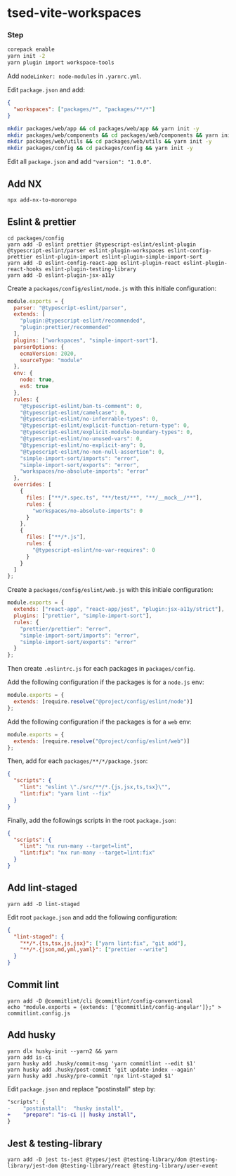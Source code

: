 # tsed-vite-workspaces

### Step

```sh
corepack enable
yarn init -2
yarn plugin import workspace-tools
```

Add `nodeLinker: node-modules` in `.yarnrc.yml`.

Edit `package.json` and add:

```json
{
  "workspaces": ["packages/*", "packages/**/*"]
}
```

```sh
mkdir packages/web/app && cd packages/web/app && yarn init -y
mkdir packages/web/components && cd packages/web/components && yarn init -y
mkdir packages/web/utils && cd packages/web/utils && yarn init -y
mkdir packages/config && cd packages/config && yarn init -y
```

Edit all `package.json` and add `"version": "1.0.0"`.

## Add NX

```sh
npx add-nx-to-monorepo
```

## Eslint & prettier

```shell
cd packages/config
yarn add -D eslint prettier @typescript-eslint/eslint-plugin @typescript-eslint/parser eslint-plugin-workspaces eslint-config-prettier eslint-plugin-import eslint-plugin-simple-import-sort
yarn add -D eslint-config-react-app eslint-plugin-react eslint-plugin-react-hooks eslint-plugin-testing-library
yarn add -D eslint-plugin-jsx-a11y
```

Create a `packages/config/eslint/node.js` with this initiale configuration:

```js
module.exports = {
  parser: "@typescript-eslint/parser",
  extends: [
    "plugin:@typescript-eslint/recommended",
    "plugin:prettier/recommended"
  ],
  plugins: ["workspaces", "simple-import-sort"],
  parserOptions: {
    ecmaVersion: 2020,
    sourceType: "module"
  },
  env: {
    node: true,
    es6: true
  },
  rules: {
    "@typescript-eslint/ban-ts-comment": 0,
    "@typescript-eslint/camelcase": 0,
    "@typescript-eslint/no-inferrable-types": 0,
    "@typescript-eslint/explicit-function-return-type": 0,
    "@typescript-eslint/explicit-module-boundary-types": 0,
    "@typescript-eslint/no-unused-vars": 0,
    "@typescript-eslint/no-explicit-any": 0,
    "@typescript-eslint/no-non-null-assertion": 0,
    "simple-import-sort/imports": "error",
    "simple-import-sort/exports": "error",
    "workspaces/no-absolute-imports": "error"
  },
  overrides: [
    {
      files: ["**/*.spec.ts", "**/test/**", "**/__mock__/**"],
      rules: {
        "workspaces/no-absolute-imports": 0
      }
    },
    {
      files: ["**/*.js"],
      rules: {
        "@typescript-eslint/no-var-requires": 0
      }
    }
  ]
};
```

Create a `packages/config/eslint/web.js` with this initiale configuration:

```js
module.exports = {
  extends: ["react-app", "react-app/jest", "plugin:jsx-a11y/strict"],
  plugins: ["prettier", "simple-import-sort"],
  rules: {
    "prettier/prettier": "error",
    "simple-import-sort/imports": "error",
    "simple-import-sort/exports": "error"
  }
};
```

Then create `.eslintrc.js` for each packages in `packages/config`.

Add the following configuration if the packages is for a `node.js` env:

```js
module.exports = {
  extends: [require.resolve("@project/config/eslint/node")]
};
```

Add the following configuration if the packages is for a `web` env:

```js
module.exports = {
  extends: [require.resolve("@project/config/eslint/web")]
};
```

Then, add for each `packages/**/*/package.json`:

```json
{
  "scripts": {
    "lint": "eslint \"./src/**/*.{js,jsx,ts,tsx}\"",
    "lint:fix": "yarn lint --fix"
  }
}
```

Finally, add the followings scripts in the root `package.json`:

```json
{
  "scripts": {
    "lint": "nx run-many --target=lint",
    "lint:fix": "nx run-many --target=lint:fix"
  }
}
```

## Add lint-staged

```shell
yarn add -D lint-staged
```

Edit root `package.json` and add the following configuration:

```json
{
  "lint-staged": {
    "**/*.{ts,tsx,js,jsx}": ["yarn lint:fix", "git add"],
    "**/*.{json,md,yml,yaml}": ["prettier --write"]
  }
}
```

## Commit lint

```shell
yarn add -D @commitlint/cli @commitlint/config-conventional
echo "module.exports = {extends: ['@commitlint/config-angular']};" > commitlint.config.js
```

## Add husky

```shell
yarn dlx husky-init --yarn2 && yarn
yarn add is-ci
yarn husky add .husky/commit-msg 'yarn commitlint --edit $1'
yarn husky add .husky/post-commit 'git update-index --again'
yarn husky add .husky/pre-commit 'npx lint-staged $1'
```

Edit `package.json` and replace "postinstall" step by:

```diff
"scripts": {
-    "postinstall":  "husky install",
+    "prepare": "is-ci || husky install",
}
```

## Jest & testing-library

```shell
yarn add -D jest ts-jest @types/jest @testing-library/dom @testing-library/jest-dom @testing-library/react @testing-library/user-event
```
